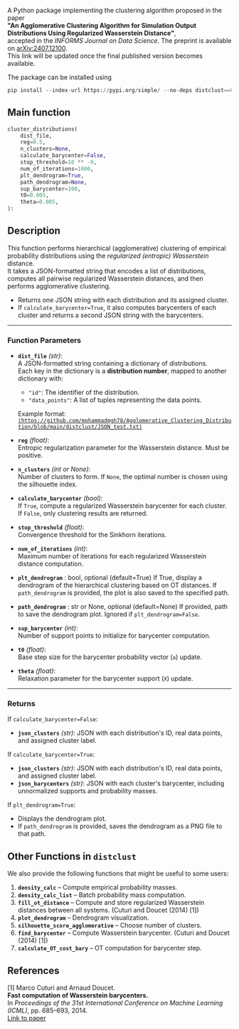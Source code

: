 A Python package implementing the clustering algorithm proposed in the paper  
**"An Agglomerative Clustering Algorithm for Simulation Output Distributions Using Regularized Wasserstein Distance"**,  
accepted in the *INFORMS Journal on Data Science*.
The preprint is available on [arXiv:2407.12100](https://arxiv.org/abs/2407.12100).  
This link will be updated once the final published version becomes available.



The package can be installed using 

```python
pip install --index-url https://pypi.org/simple/ --no-deps distclust==0.0.4
```

## Main function
```python
cluster_distributions(
    dist_file,
    reg=0.5,
    n_clusters=None,
    calculate_barycenter=False,
    stop_threshold=10 ** -9,
    num_of_iterations=1000,
    plt_dendrogram=True,
    path_dendrogram=None,
    sup_barycenter=100,
    t0=0.005,
    theta=0.005,
):
```

## Description
This function performs hierarchical (agglomerative) clustering of empirical probability distributions using the *regularized (entropic) Wasserstein* distance.  
It takes a JSON-formatted string that encodes a list of distributions, computes all pairwise regularized Wasserstein distances, and then performs agglomerative clustering.

- Returns one JSON string with each distribution and its assigned cluster.
- If `calculate_barycenter=True`, it also computes barycenters of each cluster and returns a second JSON string with the barycenters.

---

### Function Parameters

- **`dist_file`** *(str)*:  
  A JSON-formatted string containing a dictionary of distributions.  
  Each key in the dictionary is a **distribution number**, mapped to another dictionary with:
  - `"id"`: The identifier of the distribution.  
  - `"data_points"`: A list of tuples representing the data points.  

  Example format: [`(https://github.com/mohammadmgh78/Agglomerative_Clustering_Distribution/blob/main/distclust/JSON_test.txt)`](https://github.com/mohammadmgh78/Agglomerative_Clustering_Distribution/blob/main/distclust/JSON_test.txt)
- **`reg`** *(float)*:  
  Entropic regularization parameter for the Wasserstein distance. Must be positive.

- **`n_clusters`** *(int or None)*:  
  Number of clusters to form. If `None`, the optimal number is chosen using the silhouette index.

- **`calculate_barycenter`** *(bool)*:  
  If `True`, compute a regularized Wasserstein barycenter for each cluster.  
  If `False`, only clustering results are returned.

- **`stop_threshold`** *(float)*:  
  Convergence threshold for the Sinkhorn iterations.

- **`num_of_iterations`** *(int)*:  
  Maximum number of iterations for each regularized Wasserstein distance computation.
  
- **`plt_dendrogram`** : bool, optional (default=True)
        If True, display a dendrogram of the hierarchical clustering based on OT distances.
        If `path_dendrogram` is provided, the plot is also saved to the specified path.
  
- **`path_dendrogram`** : str or None, optional (default=None)
        If provided, path to save the dendrogram plot. Ignored if `plt_dendrogram=False`.
  
- **`sup_barycenter`** *(int)*:  
  Number of support points to initialize for barycenter computation.

- **`t0`** *(float)*:  
  Base step size for the barycenter probability vector (`a`) update.

- **`theta`** *(float)*:  
  Relaxation parameter for the barycenter support (`X`) update.

---

### Returns

If `calculate_barycenter=False`:
- **`json_clusters`** *(str)*: JSON with each distribution's ID, real data points, and assigned cluster label.

If `calculate_barycenter=True`:
- **`json_clusters`** *(str)*: JSON with each distribution's ID, real data points, and assigned cluster label.
- **`json_barycenters`** *(str)*: JSON with each cluster's barycenter, including unnormalized supports and probability masses.

If `plt_dendrogram=True`:
- Displays the dendrogram plot.  
- If `path_dendrogram` is provided, saves the dendrogram as a PNG file to that path.

## Other Functions in `distclust`

We also provide the following functions that might be useful to some users:

1. **`density_calc`** – Compute empirical probability masses.  
2. **`density_calc_list`** – Batch probability mass computation.  
3. **`fill_ot_distance`** – Compute and store regularized Wasserstein distances between all systems.  (Cuturi and Doucet (2014) [1])
4. **`plot_dendrogram`** – Dendrogram visualization.  
5. **`silhouette_score_agglomerative`** – Choose number of clusters.  
6. **`find_barycenter`** – Compute Wasserstein barycenter.  (Cuturi and Doucet (2014) [1])
7. **`calculate_OT_cost_bary`** – OT computation for barycenter step.


## References

[1] Marco Cuturi and Arnaud Doucet.  
**Fast computation of Wasserstein barycenters.**  
In *Proceedings of the 31st International Conference on Machine Learning (ICML)*, pp. 685–693, 2014.  
[Link to paper](https://proceedings.mlr.press/v32/cuturi14.html)

